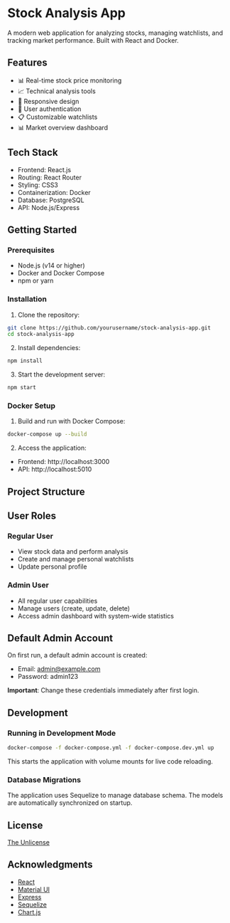 # Stock Analysis App

A modern web application for analyzing stocks, managing watchlists, and tracking market performance. Built with React and Docker.

## Features

- 📊 Real-time stock price monitoring
- 📈 Technical analysis tools
- 📱 Responsive design
- 👥 User authentication
- 📋 Customizable watchlists
- 📊 Market overview dashboard

## Tech Stack

- Frontend: React.js
- Routing: React Router
- Styling: CSS3
- Containerization: Docker
- Database: PostgreSQL
- API: Node.js/Express

## Getting Started

### Prerequisites

- Node.js (v14 or higher)
- Docker and Docker Compose
- npm or yarn

### Installation

1. Clone the repository:
```bash
git clone https://github.com/yourusername/stock-analysis-app.git
cd stock-analysis-app
```

2. Install dependencies:
```bash
npm install
```

3. Start the development server:
```bash
npm start
```

### Docker Setup

1. Build and run with Docker Compose:
```bash
docker-compose up --build
```

2. Access the application:
- Frontend: http://localhost:3000
- API: http://localhost:5010

## Project Structure

## User Roles

### Regular User
- View stock data and perform analysis
- Create and manage personal watchlists
- Update personal profile

### Admin User
- All regular user capabilities
- Manage users (create, update, delete)
- Access admin dashboard with system-wide statistics

## Default Admin Account

On first run, a default admin account is created:

- Email: admin@example.com
- Password: admin123

**Important**: Change these credentials immediately after first login.

## Development

### Running in Development Mode

```bash
docker-compose -f docker-compose.yml -f docker-compose.dev.yml up
```

This starts the application with volume mounts for live code reloading.

### Database Migrations

The application uses Sequelize to manage database schema. The models are automatically synchronized on startup.

## License

[The Unlicense](LICENSE)

## Acknowledgments

- [React](https://reactjs.org/)
- [Material UI](https://mui.com/)
- [Express](https://expressjs.com/)
- [Sequelize](https://sequelize.org/)
- [Chart.js](https://www.chartjs.org/) 